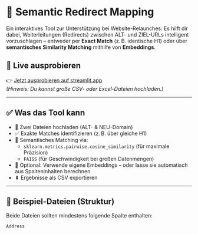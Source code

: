 # 🔀 Semantic Redirect Mapping

Ein interaktives Tool zur Unterstützung bei Website-Relaunches: Es hilft dir dabei, Weiterleitungen (Redirects) zwischen ALT- und ZIEL-URLs intelligent vorzuschlagen – entweder per **Exact Match** (z. B. identische H1) oder über **semantisches Similarity Matching** mithilfe von **Embeddings**.

## 🚀 Live ausprobieren

👉 [Jetzt ausprobieren auf streamlit.app](https://dein-username.streamlit.app/redirect-mapping)  
*(Hinweis: Du kannst große CSV- oder Excel-Dateien hochladen.)*

---

## ✅ Was das Tool kann

- 🔁 Zwei Dateien hochladen (ALT- & NEU-Domain)
- ✅ Exakte Matches identifizieren (z. B. über gleiche H1)
- 🤖 Semantisches Matching via:
  - `sklearn.metrics.pairwise.cosine_similarity` (für maximale Präzision)
  - `FAISS` (für Geschwindigkeit bei großen Datenmengen)
- 📎 Optional: Verwende eigene Embeddings – oder lasse sie automatisch aus Spalteninhalten berechnen
- ⬇ Ergebnisse als CSV exportieren

---

## 🧪 Beispiel-Dateien (Struktur)

Beide Dateien sollten mindestens folgende Spalte enthalten:

```text
Address
